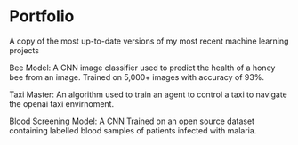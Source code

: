 # Portfolio
A copy of the most up-to-date versions of my most recent machine learning projects

Bee Model:
A CNN image classifier used to predict the health of a honey bee from an image.
Trained on 5,000+ images with accuracy of 93%.

Taxi Master:
An algorithm used to train an agent to control a taxi to navigate the openai taxi envirnoment.

Blood Screening Model:
A CNN Trained on an open source dataset containing labelled blood samples of patients infected with malaria. 
